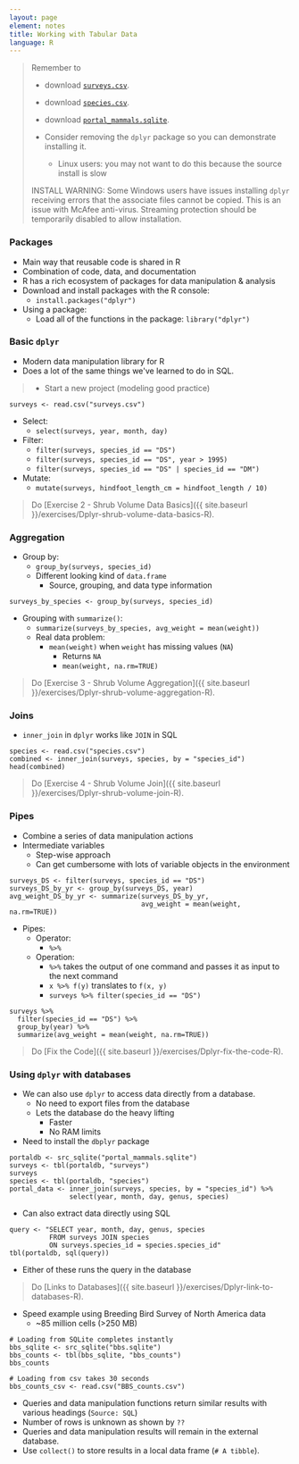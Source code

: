 ```yaml
---
layout: page
element: notes
title: Working with Tabular Data
language: R
--- 
```


> Remember to
> 
> * download [`surveys.csv`](https://ndownloader.figshare.com/files/2292172).
> * download [`species.csv`](https://ndownloader.figshare.com/files/3299483).
> * download [`portal_mammals.sqlite`](https://ndownloader.figshare.com/files/2292171).
>
> * Consider removing the `dplyr` package so you can demonstrate installing it.
>     * Linux users: you may not want to do this because the source install is slow
>
> INSTALL WARNING: Some Windows users have issues installing `dplyr` receiving
> errors that the associate files cannot be copied. This is an issue with
> McAfee anti-virus. Streaming protection should be temporarily disabled to
> allow installation.

### Packages

* Main way that reusable code is shared in R
* Combination of code, data, and documentation
* R has a rich ecosystem of packages for data manipulation & analysis
* Download and install packages with the R console:
    * `install.packages("dplyr")`
* Using a package:
    * Load all of the functions in the package: `library("dplyr")`

### Basic `dplyr`

* Modern data manipulation library for R
* Does a lot of the same things we've learned to do in SQL.

> * Start a new project (modeling good practice)

```
surveys <- read.csv("surveys.csv")
```

* Select: 
    * `select(surveys, year, month, day)`
* Filter: 
    * `filter(surveys, species_id == "DS")`
    * `filter(surveys, species_id == "DS", year > 1995)`
	* `filter(surveys, species_id == "DS" | species_id == "DM")`
* Mutate: 
    * `mutate(surveys, hindfoot_length_cm = hindfoot_length / 10)`

> Do [Exercise 2 - Shrub Volume Data Basics]({{ site.baseurl }}/exercises/Dplyr-shrub-volume-data-basics-R).

### Aggregation

* Group by: 
    * `group_by(surveys, species_id)`
    * Different looking kind of `data.frame` 
        * Source, grouping, and data type information

```
surveys_by_species <- group_by(surveys, species_id)
```

* Grouping with `summarize()`:
    * `summarize(surveys_by_species, avg_weight = mean(weight))`
    * Real data problem: 
        * `mean(weight)` when `weight` has missing values (`NA`) 
            * Returns `NA`
            * `mean(weight, na.rm=TRUE)`

> Do [Exercise 3 - Shrub Volume Aggregation]({{ site.baseurl }}/exercises/Dplyr-shrub-volume-aggregation-R).

### Joins

* `inner_join` in `dplyr` works like `JOIN` in SQL

```
species <- read.csv("species.csv")
combined <- inner_join(surveys, species, by = "species_id")
head(combined)
```

> Do [Exercise 4 - Shrub Volume Join]({{ site.baseurl }}/exercises/Dplyr-shrub-volume-join-R).

### Pipes

* Combine a series of data manipulation actions
* Intermediate variables
    * Step-wise approach 
    * Can get cumbersome with lots of variable objects in the environment

```
surveys_DS <- filter(surveys, species_id == "DS")
surveys_DS_by_yr <- group_by(surveys_DS, year)
avg_weight_DS_by_yr <- summarize(surveys_DS_by_yr, 
                                 avg_weight = mean(weight, na.rm=TRUE))
```

* Pipes:
    * Operator: 
        * `%>%`
    * Operation:
        * `%>%` takes the output of one command and passes it as input to the next command 
        * `x %>% f(y)` translates to `f(x, y)`
        * `surveys %>% filter(species_id == "DS")`

```
surveys %>%
  filter(species_id == "DS") %>%
  group_by(year) %>%
  summarize(avg_weight = mean(weight, na.rm=TRUE))
```

> Do [Fix the Code]({{ site.baseurl }}/exercises/Dplyr-fix-the-code-R).

### Using `dplyr` with databases

* We can also use `dplyr` to access data directly from a database.
    * No need to export files from the database
    * Lets the database do the heavy lifting
        * Faster
        * No RAM limits
* Need to install the `dbplyr` package

```
portaldb <- src_sqlite("portal_mammals.sqlite")
surveys <- tbl(portaldb, "surveys")
surveys
species <- tbl(portaldb, "species")
portal_data <- inner_join(surveys, species, by = "species_id") %>%
               select(year, month, day, genus, species)
```

* Can also extract data directly using SQL

```
query <- "SELECT year, month, day, genus, species
          FROM surveys JOIN species
          ON surveys.species_id = species.species_id"
tbl(portaldb, sql(query))
```

* Either of these runs the query in the database

> Do [Links to Databases]({{ site.baseurl }}/exercises/Dplyr-link-to-databases-R).

* Speed example using Breeding Bird Survey of North America data
    * ~85 million cells (>250 MB)

```
# Loading from SQLite completes instantly
bbs_sqlite <- src_sqlite("bbs.sqlite")
bbs_counts <- tbl(bbs_sqlite, "bbs_counts")
bbs_counts

# Loading from csv takes 30 seconds
bbs_counts_csv <- read.csv("BBS_counts.csv")
```

* Queries and data manipulation functions return similar results with various 
  headings (`Source: SQL`)
* Number of rows is unknown as shown by `??`
* Queries and data manipulation results will remain in the external database.
* Use `collect()` to store results in a local data frame (`# A tibble`).
